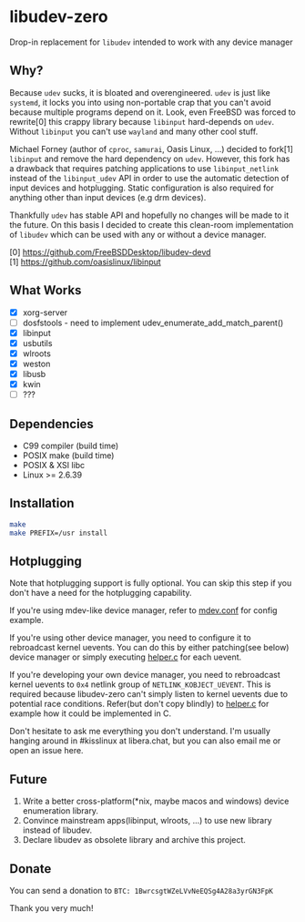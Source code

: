 # libudev-zero
Drop-in replacement for `libudev` intended to work with any device manager
## Why?

Because `udev` sucks, it is bloated and overengineered. `udev` is just
like `systemd`, it locks you into using non-portable crap that you can't
avoid because multiple programs depend on it. Look, even FreeBSD was forced
to rewrite[0] this crappy library because `libinput` hard-depends on `udev`.
Without `libinput` you can't use `wayland` and many other cool stuff.

Michael Forney (author of `cproc`, `samurai`, Oasis Linux, ...) decided to
fork[1] `libinput` and remove the hard dependency on `udev`. However, this
fork has a drawback that requires patching applications to use `libinput_netlink`
instead of the `libinput_udev` API in order to use the automatic detection of
input devices and hotplugging. Static configuration is also required for anything
other than input devices (e.g drm devices).

Thankfully `udev` has stable API and hopefully no changes will be made to it
the future. On this basis I decided to create this clean-room implementation
of `libudev` which can be used with any or without a device manager.

[0] https://github.com/FreeBSDDesktop/libudev-devd  
[1] https://github.com/oasislinux/libinput

## What Works

* [x] xorg-server
* [ ] dosfstools - need to implement udev_enumerate_add_match_parent()
* [x] libinput
* [x] usbutils
* [x] wlroots
* [x] weston
* [x] libusb
* [x] kwin
* [ ] ???

## Dependencies

* C99 compiler (build time)
* POSIX make (build time)
* POSIX & XSI libc
* Linux >= 2.6.39

## Installation

```sh
make
make PREFIX=/usr install
```

## Hotplugging
Note that hotplugging support is fully optional. You can skip
this step if you don't have a need for the hotplugging capability.

If you're using mdev-like device manager, refer to [mdev.conf](contrib/mdev.conf)
for config example.

If you're using other device manager, you need to configure it to rebroadcast
kernel uevents. You can do this by either patching(see below) device manager
or simply executing [helper.c](contrib/helper.c) for each uevent.

If you're developing your own device manager, you need to rebroadcast kernel
uevents to `0x4` netlink group of `NETLINK_KOBJECT_UEVENT`. This is required
because libudev-zero can't simply listen to kernel uevents due to potential
race conditions. Refer(but don't copy blindly) to [helper.c](contrib/helper.c)
for example how it could be implemented in C.

Don't hesitate to ask me everything you don't understand. I'm usually hanging
around in #kisslinux at libera.chat, but you can also email me or open an issue here.

## Future 

1. Write a better cross-platform(*nix, maybe macos and windows) device enumeration library.
2. Convince mainstream apps(libinput, wlroots, ...) to use new library instead of libudev.
3. Declare libudev as obsolete library and archive this project.

## Donate

You can send a donation to `BTC: 1BwrcsgtWZeLVvNeEQSg4A28a3yrGN3FpK`

Thank you very much!

